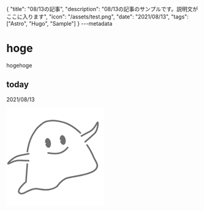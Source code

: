 {
  "title": "08/13の記事",
  "description": "08/13の記事のサンプルです。説明文がここに入ります",
  "icon": "/assets/test.png",
  "date": "2021/08/13",
  "tags": ["Astro", "Hugo", "Sample"]
}
---metadata

# hoge
hogehoge

## today
2021/08/13

![img](/assets/test.png)